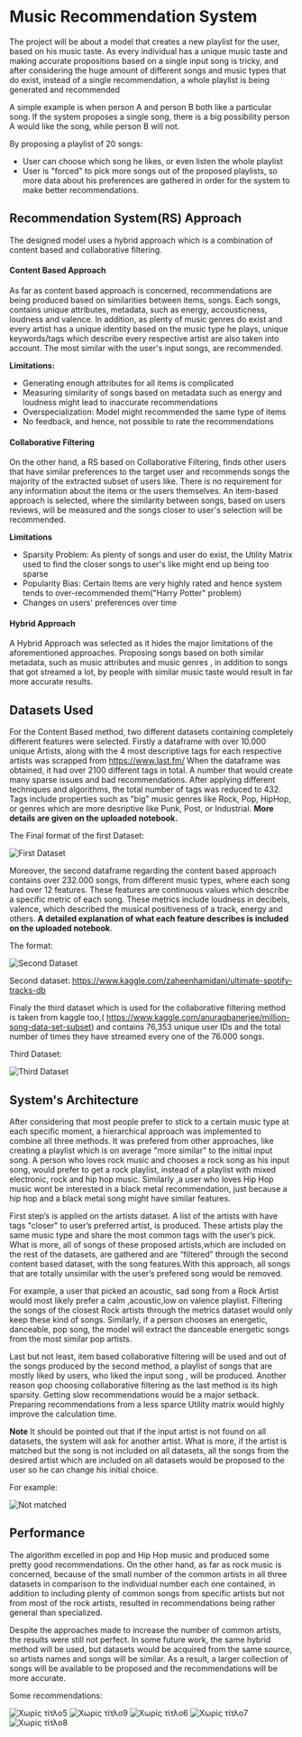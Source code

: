 # Music Recommendation System
The project will be about a model that  creates a new playlist for the user, based on his music taste. 
As every individual has a unique music taste and making accurate propositions based on a single input song is tricky, and after considering the huge amount of different songs and music types that do exist, instead of a single recommendation, a whole playlist is being generated and recommended

A simple example is when person A and person B both like a particular song. If the system proposes a single song, there is a big possibility person A would like the song, while person B will not.

By proposing a playlist of 20 songs:
* User can choose which song he likes, or even listen the whole playlist
* User is "forced" to pick more songs out of the proposed playlists, so more data about his preferences are gathered in order for the system to make better recommendations.

## Recommendation System(RS) Approach
The designed model uses a hybrid approach which is a combination of content based and collaborative filtering. 
#### Content Based Approach
As far as content based approach is concerned, recommendations are being produced based on similarities between items, songs. Each songs, contains unique attributes, metadata, such as energy, accousticness, loudness and valence. In addition, as plenty of music genres do exist and every artist has a unique identity based on the music type he plays, unique keywords/tags which describe every respective artist are also taken into account. The most similar with the user's input songs, are recommended.

**Limitations:**
* Generating enough attributes for all items is complicated
* Measuring similarity of songs based on metadata such as energy and loudness might lead to inaccurate recommendations 
* Overspecialization: Model might recommended the same type of items
* No feedback, and hence, not possible to rate the recommendations

#### Collaborative Filtering
On the other hand, a RS based on Collaborative Filtering, finds other users that have similar preferences to the target user and recommends songs the majority of the extracted subset of users like. There is no requirement for any information about the items or the users themselves. An item-based approach is selected, where the similarity between songs, based on users reviews, will be measured and the songs closer to user's selection will be recommended. 

**Limitations**
* Sparsity Problem: As plenty of songs and user do exist, the Utility Matrix used to find the closer songs to user's like might end up being too sparse
* Popularity Bias: Certain Items are very highly rated and hence system tends to over-recommended them("Harry Potter" problem)
* Changes on users' preferences over time

#### Hybrid Approach
A Hybrid Approach was selected as it hides the major limitations of the aforementioned approaches. Proposing songs based on both similar metadata, such as music attributes and music genres , in addition to songs that got streamed a lot, by people with similar music taste would result in far more accurate results.

## Datasets Used

For the Content Based method, two different datasets containing completely different features were selected. 
Firstly a dataframe with over 10.000 unique Artists, along with the 4 most descriptive tags for each respective artists was scrapped from https://www.last.fm/ 
When the dataframe was obtained, it had over 2100 different tags in total.  A number that would create many sparse issues and bad recommendations. After applying different techniques and algorithms, the total number of tags was reduced to 432. Tags include properties such as "big" music genres like Rock, Pop, HipHop, or genres which are more desriptive like Punk, Post, or Industrial. **More details are given on the uploaded notebook.**

The Final format of the first Dataset:

![First Dataset](https://user-images.githubusercontent.com/70523417/91741199-0a289700-ebbd-11ea-967a-a3f23245ef01.png)


Moreover, the second dataframe regarding the content based approach contains over 232.000 songs, from different music types, where each song had over 12 features. These features are continuous values which describe a specific metric of each song. These metrics include loudness in decibels, valence, which described the musical positiveness of a track, energy and others. **A detailed explanation of what each feature describes is included on the uploaded notebook**. 

The format: 

![Second Dataset](https://user-images.githubusercontent.com/70523417/91741444-65f32000-ebbd-11ea-9b34-0a2e219db539.png)


Second dataset: https://www.kaggle.com/zaheenhamidani/ultimate-spotify-tracks-db

Finaly the third dataset which is used for the collaborative filtering method is taken from kaggle too,( https://www.kaggle.com/anuragbanerjee/million-song-data-set-subset) and contains 76,353 unique user IDs and the total number of times they have streamed every one of the 76.000 songs.

Third Dataset:

![Third Dataset](https://user-images.githubusercontent.com/70523417/91741456-6a1f3d80-ebbd-11ea-8ffd-8566e55b8d1b.png)

## System's Architecture

After considering that most people prefer to stick to a certain music type at each specific moment, a hierarchical approach was implemented to combine all three methods. It was prefered from other approaches, like creating a playlist which is on average "more similar" to the initial input song. A person who loves rock music and chooses a rock song as his input song, would prefer to get a rock playlist, instead of a playlist with mixed electronic, rock and hip hop music. Similarly ,a user who loves Hip Hop music wont be interested in a black metal recommendation, just because a hip hop and a black metal song might have similar features.

First step’s is applied on the artists dataset. A list of the artists with have tags "closer" to user’s preferred artist, is produced. These artists play the same music type and share the most common tags with the user’s pick. 
What is more, all of songs of these proposed artists,which are included on the rest of the datasets, are gathered and are “filtered” through the second content based dataset, with the song features.With this approach, all songs that are totally unsimilar with the user’s prefered song would be removed.

For example, a user that picked an acoustic, sad song from a Rock Artist would most likely prefer a calm ,acoustic,low on valence playlist. Filtering the songs of the closest Rock artists through the metrics dataset would only keep these kind of songs. Similarly, if a person chooses an energetic, danceable, pop song, the model will extract the danceable energetic songs from the most similar pop artists.

Last but not least, item based collaborative filtering will be used and out of the songs produced by the second method, a playlist of songs that are mostly liked by users, who liked the input song , will be produced. 
Another reason φορ choosing collaborative filtering as the last method is its high sparsity. Getting slow recommendations would be a major setback. Preparing recommendations from a less sparce Utility matrix would highly improve the calculation time.

**Note**
It should be pointed out that if the input artist is not found on all datasets, the system will ask for another artist. What is more, if the artist is matched but the song is not included on all datasets, all the songs from the desired artist which are included on all datasets would be proposed to the user so he can change his initial choice. 

For example:

![Not matched](https://user-images.githubusercontent.com/70523417/91742656-41984300-ebbf-11ea-9bd1-b6757b42bc01.png)

## Performance

The algorithm excelled in pop and Hip Hop music and produced some pretty good recommendations. On the other hand, as far as rock music is concerned, because of the small number of the common artists in all three datasets in comparison to the individual number each one contained, in addition to including plenty of common songs from specific artists but not from most of the rock artists, resulted in recommendations being rather general than specialized. 

Despite the approaches made to increase the number of common artists, the results were still not perfect. In some future work, the same hybrid method will be used, but datasets would be acquired from the same source, so artists names and songs will be similar. As a result, a larger collection of songs will be available to be proposed and the recommendations will be more accurate.

Some recommendations:

![Χωρίς τίτλο5](https://user-images.githubusercontent.com/70523417/91743103-f894be80-ebbf-11ea-8040-c60e3536a745.png)
![Χωρίς τίτλο9](https://user-images.githubusercontent.com/70523417/91743371-60e3a000-ebc0-11ea-9131-50a7fa4f4c98.png)
![Χωρίς τίτλο6](https://user-images.githubusercontent.com/70523417/91743375-617c3680-ebc0-11ea-8bb3-1a91c382db14.png)
![Χωρίς τίτλο7](https://user-images.githubusercontent.com/70523417/91743381-62ad6380-ebc0-11ea-9745-7def78c3bc8a.png)
![Χωρίς τίτλο8](https://user-images.githubusercontent.com/70523417/91743367-5fb27300-ebc0-11ea-8d24-8e6a80cd9592.png)



